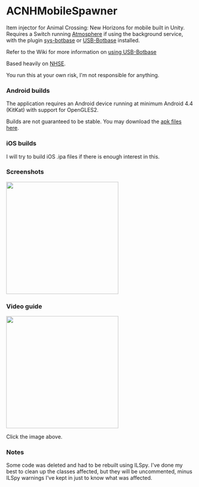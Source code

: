 # ACNHMobileSpawner

Item injector for Animal Crossing: New Horizons for mobile built in Unity. 
Requires a Switch running [Atmosphere](https://github.com/Atmosphere-NX/Atmosphere) if using the background service, with the plugin [sys-botbase](https://github.com/olliz0r/sys-botbase) or [USB-Botbase](https://github.com/fishguy6564/USB-Botbase) installed.

Refer to the Wiki for more information on [using USB-Botbase](https://github.com/berichan/ACNHMobileSpawner/wiki/USB-botbase)

Based heavily on [NHSE](https://github.com/kwsch/NHSE).

You run this at your own risk, I'm not responsible for anything.

### Android builds

The application requires an Android device running at minimum Android 4.4 (KitKat) with support for OpenGLES2.

Builds are not guaranteed to be stable. You may download the [apk files here](https://github.com/berichan/ACNHMobileSpawner/releases).

### iOS builds

I will try to build iOS .ipa files if there is enough interest in this.

### Screenshots

<img src = "https://user-images.githubusercontent.com/66521620/84556327-bcb53000-ad19-11ea-96c6-12dc65441efd.png" width = "300">

### Video guide

<a href="https://youtu.be/c5HJgwqeb7w" target="_blank"><img src = "https://i.imgur.com/XJnWZk2.jpg" width = "300"></a>

Click the image above.

### Notes

Some code was deleted and had to be rebuilt using ILSpy. I've done my best to clean up the classes affected, but they will be uncommented, minus ILSpy warnings I've kept in just to know what was affected.
